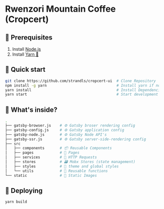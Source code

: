 # Rwenzori Mountain Coffee (Cropcert)

## 🔧 Prerequisites

1. Install [Node.js](https://nodejs.org/)
2. Install [Yarn 🧶](https://yarnpkg.com/)

## 🚀 Quick start

```sh
git clone https://github.com/strandls/cropcert-ui  # Clone Repository
npm install -g yarn                                # Install yarn if not installed
yarn install                                       # Install Dependencies
yarn start                                         # Start development environment
```

## 🧐 What's inside?

```sh
.
├── gatsby-browser.js    # ⚙ Gatsby broser rendering config
├── gatsby-config.js     # ⚙ Gatsby application config
├── gatsby-node.js       # ⚙ Gatsby Node API's
├── gatsby-ssr.js        # ⚙ Gatsby server-side-rendering config
├── src
│   ├── components       # 📦 Reusable Components
│   ├── pages            # 📄 Pages
│   ├── services         # 🧲 HTTP Requests
│   ├── stores           # 🗃 Mobx Stores (state management)
│   ├── styles           # 🦄 theme and global styles
│   └── utils            # 🧩 Reusable functions
└── static               # 📸 Static Images
```

## 🚢 Deploying

```sh
yarn build
```
